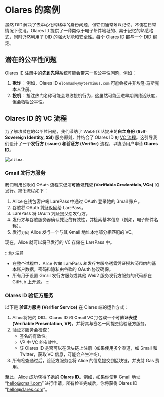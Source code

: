 # Olares 的案例

虽然 DID 解决了去中心化网络中的身份问题，但它们通常难以记忆，不便在日常情况下使用。Olares ID 提供了一种类似于电子邮件地址的、易于记忆的熟悉格式，同时仍然利用了 DID 的强大功能和安全性。每个 Olares ID 都与一个 DID 绑定。

## 潜在的公平性问题

Olares ID 注册中的**先到先得**系统可能会带来一些公平性问题，例如：

1.  **欺诈：** 例如，Olares ID `elonmusk@myterminus.com` 可能会被并非埃隆·马斯克本人注册。
2.  **投机：** 抢注热门名称可能会导致投机行为，这虽然可能促进早期网络活跃度，但会牺牲公平性。

## Olares ID 的 VC 流程

为了解决潜在的公平性问题，我们采纳了 Web5 团队提出的**自主身份 (Self-Sovereign Identity, SSI)** 服务原则，并结合了 Olares ID 的 [VC 流程](/zh/manual/concepts/vc.md#六步验证流程)。这引导我们设计了一个**发行方 (Issuer) 和验证方 (Verifier)** 流程，以协助用户申请 **Olares ID**。

![alt text](/images/developer/contribute/vc-process.jpeg)

### Gmail 发行方服务

我们利用谷歌的 OAuth 流程来促进**可验证凭证 (Verifiable Credentials, VCs)** 的发行。简化流程如下：

1.  Alice 在钱包客户端 LarePass 中通过 OAuth 登录她的 Gmail 账户。
2.  谷歌将 OAuth 凭证返回给 LarePass。
3.  LarePass 将 OAuth 凭证提交给发行方。
4.  发行方与谷歌服务器确认凭证的有效性，并检索基本信息（例如，电子邮件名称）。
5.  发行方向 Alice 发行一个与其 Gmail 地址本地部分相匹配的 VC。

现在，Alice 就可以将已发行的 VC 存储在 LarePass 中。

:::tip 注意
- 在整个过程中，Alice 仅向 LarePass 和发行方服务透露凭证授权范围内的基本账户数据，密码和隐私由谷歌的 OAuth 协议确保。
- 所有用于设置 Gmail 发行方服务或其他 Web2 服务发行方服务的代码都在 GitHub 上开源。
  :::

### Olares ID 验证方服务

以下是 **验证方服务 (Verifier Service)** 在 Olares 端的运作方式：

1.  Alice 将她的 DID、Olares ID 和 Gmail VC 打包成一个**可验证表述 (Verifiable Presentation, VP)**，并将其与签名一同提交给验证方服务。
2.  验证方服务会检查：
    -   签名的有效性。
    -   VP 中 VC 的有效性。
    -   该 Olares ID 是否可以在区块链上注册（如果使用多个渠道，如 Gmail 和 Twitter，获取 VC 信息，可能会产生冲突）。
3.  所有检查通过后，验证方服务会将 Alice 的信息提交到区块链，并支付 Gas 费用。

至此，Alice 成功获得了她的 **Olares ID**。例如，如果你使用 Gmail 地址 “hello@gmail.com” 进行申请，所有检查完成后，你将获得 Olares ID “hello@olares.com”。